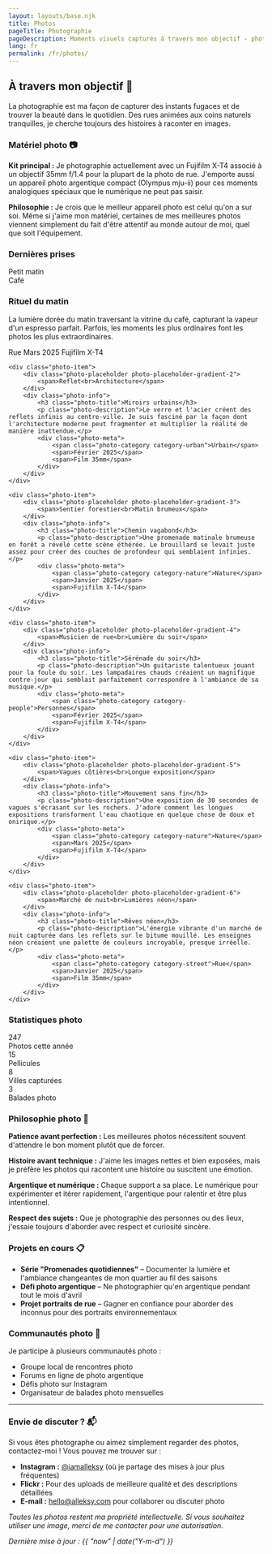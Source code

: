```yaml
---
layout: layouts/base.njk
title: Photos
pageTitle: Photographie
pageDescription: Moments visuels capturés à travers mon objectif - photographie de rue, voyages et beauté du quotidien
lang: fr
permalink: /fr/photos/
---
```


## À travers mon objectif 📸

La photographie est ma façon de capturer des instants fugaces et de trouver la beauté dans le quotidien. Des rues animées aux coins naturels tranquilles, je cherche toujours des histoires à raconter en images.

### Matériel photo 📷

<div class="camera-info">
<strong>Kit principal :</strong> Je photographie actuellement avec un Fujifilm X-T4 associé à un objectif 35mm f/1.4 pour la plupart de la photo de rue. J'emporte aussi un appareil photo argentique compact (Olympus mju-ii) pour ces moments analogiques spéciaux que le numérique ne peut pas saisir.

<strong>Philosophie :</strong> Je crois que le meilleur appareil photo est celui qu'on a sur soi. Même si j'aime mon matériel, certaines de mes meilleures photos viennent simplement du fait d'être attentif au monde autour de moi, quel que soit l'équipement.
</div>

### Dernières prises

<div class="photo-grid">
    <div class="photo-item">
        <div class="photo-placeholder photo-placeholder-gradient-1">
            <span>Petit matin<br>Café</span>
        </div>
        <div class="photo-info">
            <h3 class="photo-title">Rituel du matin</h3>
            <p class="photo-description">La lumière dorée du matin traversant la vitrine du café, capturant la vapeur d'un espresso parfait. Parfois, les moments les plus ordinaires font les photos les plus extraordinaires.</p>
            <div class="photo-meta">
                <span class="photo-category category-street">Rue</span>
                <span>Mars 2025</span>
                <span>Fujifilm X-T4</span>
            </div>
        </div>
    </div>

    <div class="photo-item">
        <div class="photo-placeholder photo-placeholder-gradient-2">
            <span>Reflet<br>Architecture</span>
        </div>
        <div class="photo-info">
            <h3 class="photo-title">Miroirs urbains</h3>
            <p class="photo-description">Le verre et l'acier créent des reflets infinis au centre-ville. Je suis fasciné par la façon dont l'architecture moderne peut fragmenter et multiplier la réalité de manière inattendue.</p>
            <div class="photo-meta">
                <span class="photo-category category-urban">Urbain</span>
                <span>Février 2025</span>
                <span>Film 35mm</span>
            </div>
        </div>
    </div>

    <div class="photo-item">
        <div class="photo-placeholder photo-placeholder-gradient-3">
            <span>Sentier forestier<br>Matin brumeux</span>
        </div>
        <div class="photo-info">
            <h3 class="photo-title">Chemin vagabond</h3>
            <p class="photo-description">Une promenade matinale brumeuse en forêt a révélé cette scène éthérée. Le brouillard se levait juste assez pour créer des couches de profondeur qui semblaient infinies.</p>
            <div class="photo-meta">
                <span class="photo-category category-nature">Nature</span>
                <span>Janvier 2025</span>
                <span>Fujifilm X-T4</span>
            </div>
        </div>
    </div>

    <div class="photo-item">
        <div class="photo-placeholder photo-placeholder-gradient-4">
            <span>Musicien de rue<br>Lumière du soir</span>
        </div>
        <div class="photo-info">
            <h3 class="photo-title">Sérénade du soir</h3>
            <p class="photo-description">Un guitariste talentueux jouant pour la foule du soir. Les lampadaires chauds créaient un magnifique contre-jour qui semblait parfaitement correspondre à l'ambiance de sa musique.</p>
            <div class="photo-meta">
                <span class="photo-category category-people">Personnes</span>
                <span>Février 2025</span>
                <span>Fujifilm X-T4</span>
            </div>
        </div>
    </div>

    <div class="photo-item">
        <div class="photo-placeholder photo-placeholder-gradient-5">
            <span>Vagues côtières<br>Longue exposition</span>
        </div>
        <div class="photo-info">
            <h3 class="photo-title">Mouvement sans fin</h3>
            <p class="photo-description">Une exposition de 30 secondes de vagues s'écrasant sur les rochers. J'adore comment les longues expositions transforment l'eau chaotique en quelque chose de doux et onirique.</p>
            <div class="photo-meta">
                <span class="photo-category category-nature">Nature</span>
                <span>Mars 2025</span>
                <span>Fujifilm X-T4</span>
            </div>
        </div>
    </div>

    <div class="photo-item">
        <div class="photo-placeholder photo-placeholder-gradient-6">
            <span>Marché de nuit<br>Lumières néon</span>
        </div>
        <div class="photo-info">
            <h3 class="photo-title">Rêves néon</h3>
            <p class="photo-description">L'énergie vibrante d'un marché de nuit capturée dans les reflets sur le bitume mouillé. Les enseignes néon créaient une palette de couleurs incroyable, presque irréelle.</p>
            <div class="photo-meta">
                <span class="photo-category category-street">Rue</span>
                <span>Janvier 2025</span>
                <span>Film 35mm</span>
            </div>
        </div>
    </div>
</div>

### Statistiques photo

<div class="stats-grid">
    <div class="stat-item">
        <span class="stat-number">247</span>
        <div class="stat-label">Photos cette année</div>
    </div>
    <div class="stat-item">
        <span class="stat-number">15</span>
        <div class="stat-label">Pellicules</div>
    </div>
    <div class="stat-item">
        <span class="stat-number">8</span>
        <div class="stat-label">Villes capturées</div>
    </div>
    <div class="stat-item">
        <span class="stat-number">3</span>
        <div class="stat-label">Balades photo</div>
    </div>
</div>

### Philosophie photo 🎯

**Patience avant perfection :** Les meilleures photos nécessitent souvent d'attendre le bon moment plutôt que de forcer.

**Histoire avant technique :** J'aime les images nettes et bien exposées, mais je préfère les photos qui racontent une histoire ou suscitent une émotion.

**Argentique et numérique :** Chaque support a sa place. Le numérique pour expérimenter et itérer rapidement, l'argentique pour ralentir et être plus intentionnel.

**Respect des sujets :** Que je photographie des personnes ou des lieux, j'essaie toujours d'aborder avec respect et curiosité sincère.

### Projets en cours 📋

- **Série "Promenades quotidiennes"** – Documenter la lumière et l'ambiance changeantes de mon quartier au fil des saisons
- **Défi photo argentique** – Ne photographier qu'en argentique pendant tout le mois d'avril
- **Projet portraits de rue** – Gagner en confiance pour aborder des inconnus pour des portraits environnementaux

### Communautés photo 🤝

Je participe à plusieurs communautés photo :
- Groupe local de rencontres photo
- Forums en ligne de photo argentique
- Défis photo sur Instagram
- Organisateur de balades photo mensuelles

---

### Envie de discuter ? 📬

Si vous êtes photographe ou aimez simplement regarder des photos, contactez-moi ! Vous pouvez me trouver sur :

- **Instagram :** [@iamalleksy](https://instagram.com/iamalleksy) (où je partage des mises à jour plus fréquentes)
- **Flickr :** Pour des uploads de meilleure qualité et des descriptions détaillées
- **E-mail :** [hello@alleksy.com](mailto:hello@alleksy.com) pour collaborer ou discuter photo

*Toutes les photos restent ma propriété intellectuelle. Si vous souhaitez utiliser une image, merci de me contacter pour une autorisation.*

*Dernière mise à jour : {{ "now" | date("Y-m-d") }}* 